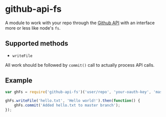# github-api-fs
A module to work with your repo through the [Github API](https://developer.github.com/v3/git/) with an interface more or less like node's `fs`. 

Supported methods
----

* `writeFile`

All work should be followed by `commit()` call to actually process API calls.

Example
----

````js
var ghFs = require('github-api-fs')('user/repo', 'your-oauth-key', 'master');

ghFs.writeFile('hello.txt', 'Hello world!').then(function() { 
    ghFs.commit('Added hello.txt to master branch');
});
````
